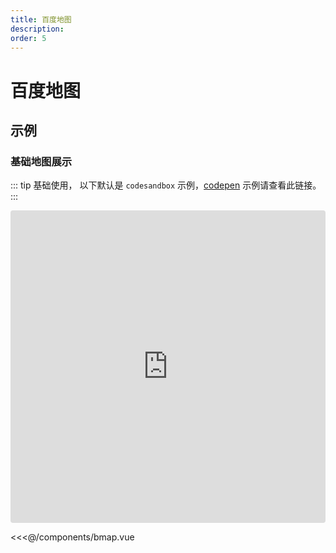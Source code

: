 ```yaml
---
title: 百度地图
description: 
order: 5
---
```


# 百度地图

## 示例

### 基础地图展示

::: tip
基础使用，
以下默认是 `codesandbox` 示例，[codepen](https://codepen.io/sakitam-fdd/full/YzvrmzZ) 示例请查看此链接。
:::

<iframe src="https://codesandbox.io/embed/cool-swanson-jrek86?autoresize=1&fontsize=14&hidenavigation=1&theme=dark&view=preview"
style="width:100%; height:500px; border:0; border-radius: 4px; overflow:hidden;"
title="wind-layer-for-bmap"
allow="accelerometer; ambient-light-sensor; camera; encrypted-media; geolocation; gyroscope; hid; microphone; midi; payment; usb; vr; xr-spatial-tracking"
sandbox="allow-forms allow-modals allow-popups allow-presentation allow-same-origin allow-scripts"></iframe>

<<<@/components/bmap.vue
